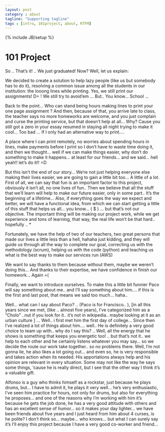 ```yaml
---
layout: post
category : about
tagline: "Supporting tagline"
tags : [intro, 101project, about, RTFM]
---
```

{% include JB/setup %}

# 101 Project

So .. That’s it! .. We just graduated! Now? Well, let us explain:

We decided to create a solution to help lazy people (like us but somebody has to do it), resolving a common issue among all the students in our institution: the looong lines while printing. Yes, we still print our assignments! D= ! We still try to avoid’em … But.. You know… School …

Back to the point… Who can stand being hours making lines to print your one page assignment ? And then, because of that, you arrive late to class, the teacher says no more homeworks are welcome, and you just complain and curse the printing service, but that doesn’t help at all… Why? Cause you still got a zero in your essay resumed in staying all night trying to make it cool… Too bad … If I only had an alternative way to print….

A place where I can print remotely, no worries about spending hours in lines, make payments before I print so I don’t have to waste time doing it, and then we thought… well if we can make things easier, why don’t do something to make it happens… at least for our friends… and we said… hell yeah!! let’s do it!! =D

But this isn’t the end of our story… We’re not just helping everyone else making their lives easier, we are going to gain a little bit too… A little of a lot. First of all, we can say that fun is an important factor to this project, obviously it isn’t all, no one lives of fun.. Then we believe that all the stuff that we’ll learn will help to make our future easier, only in some part.. It’s the beginning of a lifetime… Also, if everything goes the way we expect and better, we will have a functional idea, from which we can start getting a little of this stuff that helps us all… you know… ( $ ) … but that’s not our objective. The important thing will be making our project work, while we get experience and tons of learning, that way, the real life won’t be that hard.. hopefully .. *

Fortunately, we have the help of two of our teachers, two great persons that made our lives a little less than a hell, hahaha just kidding, and they will guide us through all the way to complete our goal, correcting us with the methodology (scrum), helping us with the code (python) and teaching us what is the best way to make our services run (AWS)

We want to say thanks to them because without them, maybe we weren’t doing this… And thanks to their expertise, we have confidence in finish our homework… Again =(

Finally, we want to introduce ourselves. To make this a little bit funnier Paco will say something about me.. and I’ll say something about him…. if this is the first and last post, that means we said too much… haha..

Well… what can I say about Paco? .. (Paco is for Francisco.. ), [in all this years since we met, (like .. almost five years), I’ve categorized him as a “Cholo” ..nut if you look for it.. it’s not in wikipedia.. maybe looking at it as an urban culture ] … Well.. i first met him the first day of college… Since then I’ve realized a lot of things about him…. well.. He is definitely a very good choice to team up with.. why do I say this? .. Well, all the energy that he shows is something that keeps you energetic too! .. but that’s not it.. we help to each other and he certainly listens whatever you may say… so we decide the route our work take together.. so no problems there. Well, I’m not gonna lie, he also likes a lot going out… and even so, he is very responsible and takes action when its needed. His apportations always help and his opinion are relevant in every situation. Some may not like the way he says some things, ‘cause he is really direct, but I see that the other way I think it’s a valuable gift.

Alfonso is a guy who thinks himself as a rockstar, just because he plays drums, but… I have to admit it, he plays it very well… he’s very enthusiastic, I’ve seen him practice for hours, not only for drums, but also for everything he proposes… and one of the reasons why I’m working with him it’s because he gets the job done, he has a very good attitude with others and has an excellent sense of humor… so it makes your day lighter… we have been friends about five years and I just heard from him about 4 curses, is he polite? I don’t think so… maybe… who knows… but what I can surely say it’s I’ll enjoy this project because I have a very good co-worker and friend…
